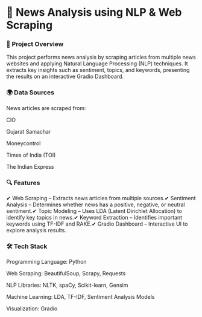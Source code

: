 # 📰 News Analysis using NLP & Web Scraping
### 📌 Project Overview

This project performs news analysis by scraping articles from multiple news websites and applying Natural Language Processing (NLP) techniques. It extracts key insights such as sentiment, topics, and keywords, presenting the results on an interactive Gradio Dashboard.

### 🌍 Data Sources

News articles are scraped from:

CIO

Gujarat Samachar

Moneycontrol

Times of India (TOI)

The Indian Express

### 🔍 Features

✔ Web Scraping – Extracts news articles from multiple sources.✔ Sentiment Analysis – Determines whether news has a positive, negative, or neutral sentiment.✔ Topic Modeling – Uses LDA (Latent Dirichlet Allocation) to identify key topics in news.✔ Keyword Extraction – Identifies important keywords using TF-IDF and RAKE.✔ Gradio Dashboard – Interactive UI to explore analysis results.

### 🛠️ Tech Stack

Programming Language: Python

Web Scraping: BeautifulSoup, Scrapy, Requests

NLP Libraries: NLTK, spaCy, Scikit-learn, Gensim

Machine Learning: LDA, TF-IDF, Sentiment Analysis Models

Visualization: Gradio
